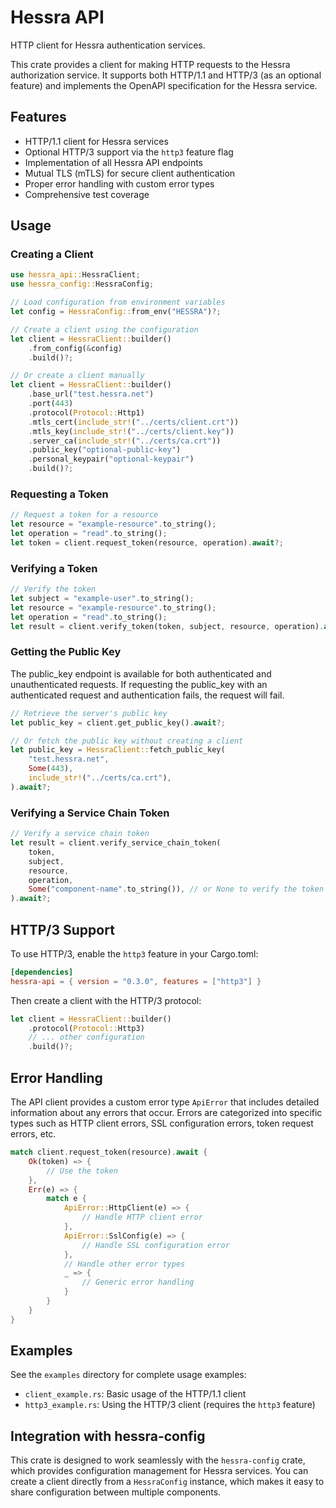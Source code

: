 # Hessra API

HTTP client for Hessra authentication services.

This crate provides a client for making HTTP requests to the Hessra authorization service. It supports both HTTP/1.1 and HTTP/3 (as an optional feature) and implements the OpenAPI specification for the Hessra service.

## Features

- HTTP/1.1 client for Hessra services
- Optional HTTP/3 support via the `http3` feature flag
- Implementation of all Hessra API endpoints
- Mutual TLS (mTLS) for secure client authentication
- Proper error handling with custom error types
- Comprehensive test coverage

## Usage

### Creating a Client

```rust
use hessra_api::HessraClient;
use hessra_config::HessraConfig;

// Load configuration from environment variables
let config = HessraConfig::from_env("HESSRA")?;

// Create a client using the configuration
let client = HessraClient::builder()
    .from_config(&config)
    .build()?;

// Or create a client manually
let client = HessraClient::builder()
    .base_url("test.hessra.net")
    .port(443)
    .protocol(Protocol::Http1)
    .mtls_cert(include_str!("../certs/client.crt"))
    .mtls_key(include_str!("../certs/client.key"))
    .server_ca(include_str!("../certs/ca.crt"))
    .public_key("optional-public-key")
    .personal_keypair("optional-keypair")
    .build()?;
```

### Requesting a Token

```rust
// Request a token for a resource
let resource = "example-resource".to_string();
let operation = "read".to_string();
let token = client.request_token(resource, operation).await?;
```

### Verifying a Token

```rust
// Verify the token
let subject = "example-user".to_string();
let resource = "example-resource".to_string();
let operation = "read".to_string();
let result = client.verify_token(token, subject, resource, operation).await?;
```

### Getting the Public Key

The public_key endpoint is available for both authenticated and unauthenticated requests. If requesting the public_key with an authenticated request and authentication fails, the request will fail.

```rust
// Retrieve the server's public key
let public_key = client.get_public_key().await?;

// Or fetch the public key without creating a client
let public_key = HessraClient::fetch_public_key(
    "test.hessra.net",
    Some(443),
    include_str!("../certs/ca.crt"),
).await?;
```

### Verifying a Service Chain Token

```rust
// Verify a service chain token
let result = client.verify_service_chain_token(
    token,
    subject,
    resource,
    operation,
    Some("component-name".to_string()), // or None to verify the token against the full service chain
).await?;
```

## HTTP/3 Support

To use HTTP/3, enable the `http3` feature in your Cargo.toml:

```toml
[dependencies]
hessra-api = { version = "0.3.0", features = ["http3"] }
```

Then create a client with the HTTP/3 protocol:

```rust
let client = HessraClient::builder()
    .protocol(Protocol::Http3)
    // ... other configuration
    .build()?;
```

## Error Handling

The API client provides a custom error type `ApiError` that includes detailed information about any errors that occur. Errors are categorized into specific types such as HTTP client errors, SSL configuration errors, token request errors, etc.

```rust
match client.request_token(resource).await {
    Ok(token) => {
        // Use the token
    },
    Err(e) => {
        match e {
            ApiError::HttpClient(e) => {
                // Handle HTTP client error
            },
            ApiError::SslConfig(e) => {
                // Handle SSL configuration error
            },
            // Handle other error types
            _ => {
                // Generic error handling
            }
        }
    }
}
```

## Examples

See the `examples` directory for complete usage examples:

- `client_example.rs`: Basic usage of the HTTP/1.1 client
- `http3_example.rs`: Using the HTTP/3 client (requires the `http3` feature)

## Integration with hessra-config

This crate is designed to work seamlessly with the `hessra-config` crate, which provides configuration management for Hessra services. You can create a client directly from a `HessraConfig` instance, which makes it easy to share configuration between multiple components.
